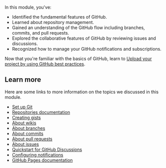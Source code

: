 In this module, you've:

- Identified the fundamental features of GitHub.
- Learned about repository management.
- Gained an understanding of the GitHub flow including branches, commits, and pull requests.
- Explored the collaborative features of GitHub by reviewing issues and discussions.
- Recognized how to manage your GitHub notifications and subscriptions.

Now that you're familiar with the basics of GitHub, learn to [Upload your project by using GitHub best practices](/training/modules/upload-project-github/).

## Learn more

Here are some links to more information on the topics we discussed in this module.

- [Set up Git](https://docs.github.com/get-started/quickstart/set-up-git)
- [Repositories documentation](https://docs.github.com/repositories)
- [Creating gists](https://docs.github.com/get-started/writing-on-github/editing-and-sharing-content-with-gists/creating-gists)
- [About wikis](https://docs.github.com/communities/documenting-your-project-with-wikis/about-wikis)
- [About branches ](https://docs.github.com/pull-requests/collaborating-with-pull-requests/proposing-changes-to-your-work-with-pull-requests/about-branches)
- [About commits](https://docs.github.com/pull-requests/committing-changes-to-your-project/creating-and-editing-commits/about-commits)
- [About pull requests](https://docs.github.com/pull-requests/collaborating-with-pull-requests/proposing-changes-to-your-work-with-pull-requests/about-pull-requests)
- [About issues](https://docs.github.com/issues/tracking-your-work-with-issues/about-issues)
- [Quickstart for GitHub Discussions](https://docs.github.com/discussions/quickstart)
- [Configuring notifications](https://docs.github.com/account-and-profile/managing-subscriptions-and-notifications-on-github/setting-up-notifications/configuring-notifications)
- [GitHub Pages documentation](https://docs.github.com/pages)
